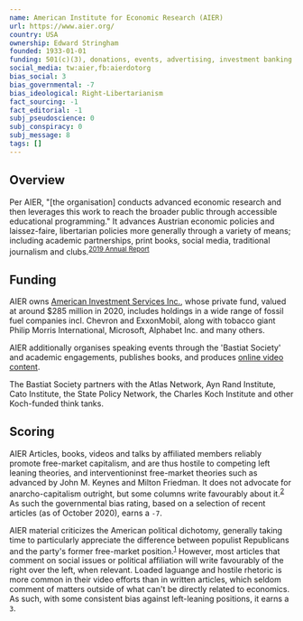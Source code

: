 ```yaml
---
name: American Institute for Economic Research (AIER)
url: https://www.aier.org/
country: USA
ownership: Edward Stringham
founded: 1933-01-01
funding: 501(c)(3), donations, events, advertising, investment banking
social_media: tw:aier,fb:aierdotorg
bias_social: 3
bias_governmental: -7
bias_ideological: Right-Libertarianism
fact_sourcing: -1
fact_editorial: -1
subj_pseudoscience: 0
subj_conspiracy: 0
subj_message: 8
tags: []
---
```


## Overview
Per AIER, "[the organisation] conducts advanced economic research and then leverages this work to reach the broader public through accessible educational programming." It advances Austrian economic policies and laissez-faire, libertarian policies more generally through a variety of means; including academic partnerships, print books, social media, traditional journalism and clubs.<sup>[2019 Annual Report](https://www.aier.org/wp-content/uploads/2020/05/AIER-AnnualReport2019.pdf)</sup>

## Funding
AIER owns [American Investment Services Inc.](https://www.americaninvestment.com/), whose private fund, valued at around $285 million in 2020, includes holdings in a wide range of fossil fuel companies incl. Chevron and ExxonMobil, along with tobacco giant Philip Morris International, Microsoft, Alphabet Inc. and many others.<sup></sup>

AIER additionally organises speaking events through the 'Bastiat Society' and academic engagements, publishes books, and produces [online video content](https://www.youtube.com/watch?v=QwqnRYPcrl0).

The Bastiat Society partners with the Atlas Network, Ayn Rand Institute, Cato Institute, the State Policy Network, the Charles Koch Institute and other Koch-funded think tanks.

## Scoring
AIER Articles, books, videos and talks by affiliated members reliably promote free-market capitalism, and are thus hostile to competing left leaning theories, and interventioninst free-market theories such as advanced by John M. Keynes and Milton Friedman. It does not advocate for anarcho-capitalism outright, but some columns write favourably about it.<sup>[2](https://www.aier.org/article/stateless-in-the-walled-city-of-kowloon/)</sup> As such the governmental bias rating, based on a selection of recent articles (as of October 2020), earns a `-7`.

AIER material criticizes the American political dichotomy, generally taking time to particularly appreciate the difference between populist Republicans and the party's former free-market position.<sup>[1](https://www.aier.org/article/so-you-want-to-overthrow-the-state-ten-questions-for-aspiring-revolutionaries/)</sup> However, most articles that comment on social issues or political affiliation will write favourably of the right over the left, when relevant. Loaded laguange and hostile rhetoric is more common in their video efforts than in written articles, which seldom comment of matters outside of what can't be directly related to economics. As such, with some consistent bias against left-leaning positions, it earns a `3`.
